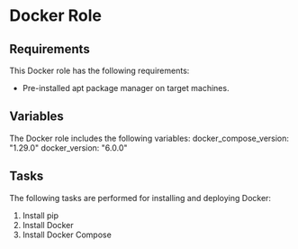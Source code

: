 # Docker Role

## Requirements
This Docker role has the following requirements:
- Pre-installed apt package manager on target machines.

## Variables
The Docker role includes the following variables:
docker_compose_version: "1.29.0"
docker_version: "6.0.0"


## Tasks
The following tasks are performed for installing and deploying Docker:

1. Install pip
2. Install Docker
3. Install Docker Compose